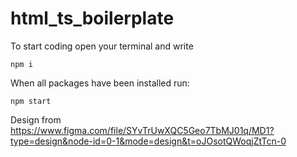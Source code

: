 # html_ts_boilerplate
To start coding open your terminal and write
```
npm i
```

When all packages have been installed run:
```
npm start
```
Design from https://www.figma.com/file/SYvTrUwXQC5Geo7TbMJ01q/MD1?type=design&node-id=0-1&mode=design&t=oJOsotQWoqjZtTcn-0
